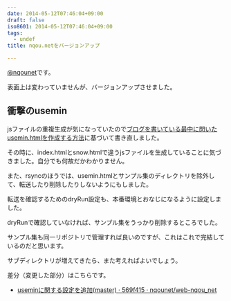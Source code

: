 ```yaml
---
date: 2014-05-12T07:46:04+09:00
draft: false
iso8601: 2014-05-12T07:46:04+09:00
tags:
  - undef
title: nqou.netをバージョンアップ

---
```


<p><a href="https://twitter.com/nqounet">@nqounet</a>です。</p>

<p>表面上は変わっていませんが、バージョンアップさせました。</p>



<h2>衝撃のusemin</h2>

<p>jsファイルの重複生成が気になっていたので<a href="/2014/05/12/001305" title="grunt-useminでファイルの重複処理が気になる年頃">ブログを書いている最中に閃いたusemin.htmlを作成する方法</a>に基づいて書き直しました。</p>

<p>その時に、index.htmlとsnow.htmlで違うjsファイルを生成していることに気づきました。自分でも何故だかわかりません。</p>

<p>また、rsyncのほうでは、usemin.htmlとサンプル集のディレクトリを除外して、転送したり削除したりしないようにもしました。</p>

<p>転送を確認するためのdryRun設定も、本番環境とおなじになるように設定しました。</p>

<p>dryRunで確認していなければ、サンプル集をうっかり削除するところでした。</p>

<p>サンプル集も同一リポジトリで管理すれば良いのですが、これはこれで完結しているのだと思います。</p>

<p>サブディレクトリが増えてきたら、また考えればよいでしょう。</p>

<p>差分（変更した部分）はこちらです。</p>

<ul>
<li><a href="https://github.com/nqounet/web-nqou_net/commit/569f4158b37ac2e3a699cae442768e102350300f">useminに関する設定を追加(master) · 569f415 · nqounet/web-nqou_net</a></li>
</ul>
    	